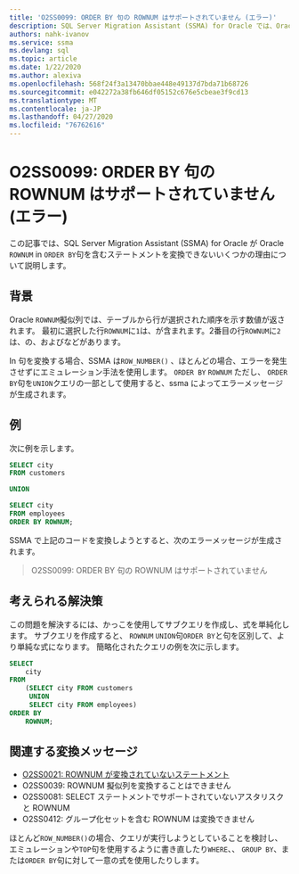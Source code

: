 ```yaml
---
title: 'O2SS0099: ORDER BY 句の ROWNUM はサポートされていません (エラー)'
description: SQL Server Migration Assistant (SSMA) for Oracle では、Oracle ROWNUM を含むステートメントを ORDER BY 句で変換できないいくつかの理由について説明します。
authors: nahk-ivanov
ms.service: ssma
ms.devlang: sql
ms.topic: article
ms.date: 1/22/2020
ms.author: alexiva
ms.openlocfilehash: 568f24f3a13470bbae448e49137d7bda71b68726
ms.sourcegitcommit: e042272a38fb646df05152c676e5cbeae3f9cd13
ms.translationtype: MT
ms.contentlocale: ja-JP
ms.lasthandoff: 04/27/2020
ms.locfileid: "76762616"
---
```

# <a name="o2ss0099-rownum-in-order-by-clause-is-not-supported-error"></a>O2SS0099: ORDER BY 句の ROWNUM はサポートされていません (エラー)

この記事では、SQL Server Migration Assistant (SSMA) for Oracle が Oracle `ROWNUM` in `ORDER BY`句を含むステートメントを変換できないいくつかの理由について説明します。

## <a name="background"></a>背景

Oracle `ROWNUM`擬似列では、テーブルから行が選択された順序を示す数値が返されます。 最初に選択した行`ROWNUM`に`1`は、が含まれます。2番目の行`ROWNUM`に`2`は、の、およびなどがあります。

In 句を変換する場合、SSMA は`ROW_NUMBER()` 、ほとんどの場合、エラーを発生させずにエミュレーション手法を使用します。 `ORDER BY` `ROWNUM` ただし、 `ORDER BY`句を`UNION`クエリの一部として使用すると、ssma によってエラーメッセージが生成されます。

## <a name="example"></a>例

次に例を示します。

```sql
SELECT city
FROM customers

UNION

SELECT city
FROM employees
ORDER BY ROWNUM;
```

SSMA で上記のコードを変換しようとすると、次のエラーメッセージが生成されます。

> O2SS0099: ORDER BY 句の ROWNUM はサポートされていません

## <a name="possible-remedies"></a>考えられる解決策

この問題を解決するには、かっこを使用してサブクエリを作成し、式を単純化します。 サブクエリを作成すると、 `ROWNUM` `UNION`句`ORDER BY`と句を区別して、より単純な式になります。 簡略化されたクエリの例を次に示します。

```sql
SELECT
    city
FROM
    (SELECT city FROM customers
     UNION
     SELECT city FROM employees)
ORDER BY
    ROWNUM;
```

## <a name="related-conversion-messages"></a>関連する変換メッセージ

* [O2SS0021: ROWNUM が変換されていないステートメント](o2ss0021.md)
* O2SS0039: ROWNUM 擬似列を変換することはできません
* O2SS0081: SELECT ステートメントでサポートされていないアスタリスクと ROWNUM
* O2SS0412: グループ化セットを含む ROWNUM は変換できません

ほとんど`ROW_NUMBER()`の場合、クエリが実行しようとしていることを検討し、エミュレーションや`TOP`句を使用するように書き直したり`WHERE`、、 `GROUP BY`、または`ORDER BY`句に対して一意の式を使用したりします。

